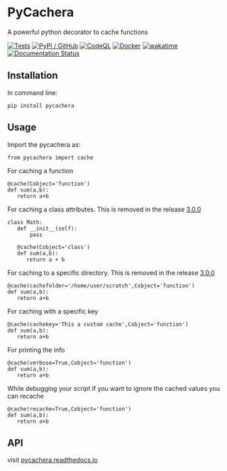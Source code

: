 # PyCachera
A powerful python decorator to cache functions

[![Tests](https://github.com/antolonappan/pycachera/actions/workflows/test.yml/badge.svg)](https://github.com/antolonappan/pycachera/actions/workflows/test.yml)
[![PyPI / GitHub](https://github.com/antolonappan/pycachera/actions/workflows/publish.yml/badge.svg)](https://github.com/antolonappan/pycachera/actions/workflows/publish.yml)
[![CodeQL](https://github.com/antolonappan/pycachera/actions/workflows/codeql.yml/badge.svg)](https://github.com/antolonappan/pycachera/actions/workflows/codeql.yml)
[![Docker](https://github.com/antolonappan/pycachera/actions/workflows/docker-publish.yml/badge.svg)](https://github.com/antolonappan/pycachera/actions/workflows/docker-publish.yml)
[![wakatime](https://wakatime.com/badge/user/e4d61f54-a71a-4db6-81a9-edbb50ce497f/project/49c3495a-f7c4-416b-92b9-2f80ef1b43d2.svg)](https://wakatime.com/badge/user/e4d61f54-a71a-4db6-81a9-edbb50ce497f/project/49c3495a-f7c4-416b-92b9-2f80ef1b43d2)
[![Documentation Status](https://readthedocs.org/projects/pycachera/badge/?version=latest)](https://pycachera.readthedocs.io/en/latest/?badge=latest)

## Installation

In command line:

`pip install pycachera`

## Usage

Import the pycachera as:

```
from pycachera import cache
```

For caching a function
```
@cache(Cobject='function')
def sum(a,b):
   return a+b
```

For caching a class attributes. This is removed in the release [3.0.0](https://github.com/antolonappan/pycachera/releases/tag/3.0.0)

```
class Math:
   def __init__(self):
       pass
   
   @cache(Cobject='class')
   def sum(a,b):
      return a + b  
```

For caching to a specific directory. This is removed in the release [3.0.0](https://github.com/antolonappan/pycachera/releases/tag/3.0.0)

```
@cache(cachefolder='/home/user/scratch',Cobject='function')
def sum(a,b):
   return a+b
```

For caching with a specific key

```
@cache(cachekey='This a custom cache',Cobject='function')
def sum(a,b):
   return a+b
```

For printing the info

```
@cache(verbose=True,Cobject='function')
def sum(a,b):
   return a+b
```

While debugging your script if you want to ignore the cached values you can recache
```
@cache(recache=True,Cobject='function')
def sum(a,b):
   return a+b
```



## API

visit [pycachera.readthedocs.io](https://pycachera.readthedocs.io/en/latest/)
